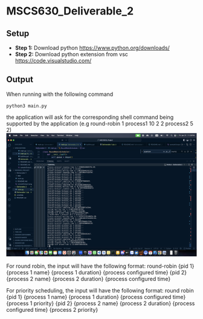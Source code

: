 # MSCS630_Deliverable_2
## Setup
- **Step 1:** Download python https://www.python.org/downloads/
- **Step 2:** Download python extension from vsc https://code.visualstudio.com/

## Output
When running with the following command
```
python3 main.py
```
the application will ask for the corresponding shell command being supported by the application (e.g round-robin 1 process1 10 2 2 process2 5 2)
![Sample Output](./sampleOutput.png)

For round robin, the input will have the following format: round-robin {pid 1} {process 1 name} {process 1 duration} {process configured time}  {pid 2} {process 2 name} {process 2 duration} {process configured time}

For priority scheduling, the input will have the following format: round robin {pid 1} {process 1 name} {process 1 duration} {process configured time} {process 1 priority} {pid 2} {process 2 name} {process 2 duration} {process configured time} {process 2 priority}